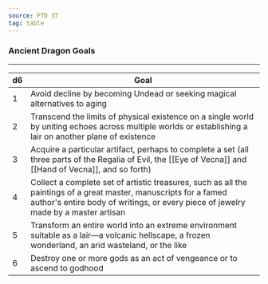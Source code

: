 ```yaml
---
source: FTD 37
tag: table
---
```


### Ancient Dragon Goals
---
|d6|Goal|
|----|------------|
|1|Avoid decline by becoming Undead or seeking magical alternatives to aging|
|2|Transcend the limits of physical existence on a single world by uniting echoes across multiple worlds or establishing a lair on another plane of existence|
|3|Acquire a particular artifact, perhaps to complete a set (all three parts of the Regalia of Evil, the [[Eye of Vecna]] and [[Hand of Vecna]], and so forth)|
|4|Collect a complete set of artistic treasures, such as all the paintings of a great master, manuscripts for a famed author's entire body of writings, or every piece of jewelry made by a master artisan|
|5|Transform an entire world into an extreme environment suitable as a lair—a volcanic hellscape, a frozen wonderland, an arid wasteland, or the like|
|6|Destroy one or more gods as an act of vengeance or to ascend to godhood|

